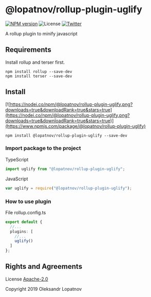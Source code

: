 # @lopatnov/rollup-plugin-uglify

[![NPM version](https://badge.fury.io/js/%40lopatnov%2Frollup-plugin-uglify.svg)](https://www.npmjs.com/package/@lopatnov/rollup-plugin-uglify)
![License](https://img.shields.io/github/license/lopatnov/rollup-plugin-uglify)
[![Twitter](https://img.shields.io/twitter/url?url=https%3A%2F%2Fwww.npmjs.com%2Fpackage%2F%40lopatnov%2Frollup-plugin-uglify)](https://twitter.com/intent/tweet?text=Wow:&url=https://www.npmjs.com/package/@lopatnov/rollup-plugin-uglify)

A rollup plugin to minify javascript

## Requirements

Install rollup and terser first.

```shell
npm install rollup --save-dev
npm install terser --save-dev
```

## Install

[![https://nodei.co/npm/@lopatnov/rollup-plugin-uglify.png?downloads=true&downloadRank=true&stars=true](https://nodei.co/npm/@lopatnov/rollup-plugin-uglify.png?downloads=true&downloadRank=true&stars=true)](https://www.npmjs.com/package/@lopatnov/rollup-plugin-uglify)

```shell
npm install @lopatnov/rollup-plugin-uglify --save-dev
```

### Import package to the project

TypeScript

```typescript
import uglify from "@lopatnov/rollup-plugin-uglify";
```

JavaScript

```javascript
var uglify = require("@lopatnov/rollup-plugin-uglify");
```

### How to use plugin

File rollup.config.ts

```typescript
export default {
  //...
  plugins: [
    //...
    uglify()
  ]
};
```

## Rights and Agreements

License [Apache-2.0](https://github.com/lopatnov/rollup-plugin-uglify/blob/master/LICENSE)

Copyright 2019 Oleksandr Lopatnov
